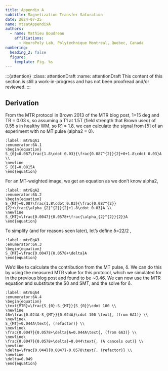 ```yaml
---
title: Appendix A
subtitle: Magnetization Transfer Saturation
date: 2024-07-25
name: mtsatAppendixA
authors:
  - name: Mathieu Boudreau
    affiliations:
      - NeuroPoly Lab, Polytechnique Montreal, Quebec, Canada
numbering:
  heading_2: false
  figure:
    template: Fig. %s
---
```


:::{attention}
:class: attentionDraft
:name: attentionDraft
This content of this section is still a work-in-progress and has not been proofread and/or reviewed.
:::

## Derivation

From the MTR protocol in Brown 2013 of the MTR blog post, 1=15 deg and TR = 0.03 s, so assuming a T1 at 1.5T (field strength that Brown used) of 0.55 s in healthy WM, so R1 = 1.8, we can calculate the signal from [5] of an experiment with no MT pulse (alpha2 = 0).


```{math}
:label: mtrEqA1
:enumerator:6A.1
\begin{equation}
S_{0}=0.087\frac{1.8\cdot 0.03}{\frac{0.087^{2}}{2}+0+1.8\cdot 0.03}A \\
\newline
S_{0}=0.0815A
\end{equation}
```


For an MT-weighted image, we get an equation as we don’t know alpha2,

```{math}
:label: mtrEqA2
:enumerator:6A.2
\begin{equation}
S_{MT}=0.087\frac{1.8\cdot 0.03}{\frac{0.087^{2}}{2}+\frac{\alpha_{2}^{2}}{2}+1.8\cdot 0.03}A \\
\newline
S_{MT}=\frac{0.0047}{0.0578+\frac{\alpha_{2}^{2}}{2}}A 
\end{equation}
```

To simplify (and for reasons seen later), let’s define  δ=22/2 ,



```{math}
:label: mtrEqA3
:enumerator:6A.3
\begin{equation}
S_{MT}=\frac{0.0047}{0.0578+\delta}A 
\end{equation}
```


We’d like to calculate the contribution from the MT pulse, δ. We can do this by using the measured MTR value for this protocol, which we simulated for in the previous blog post and found to be ~0.46. We can now use the MTR equation and substitute the S0 and SMT, and the solve for δ.

```{math}
:label: mtrEqA4
:enumerator:6A.4
\begin{equation}
\text{MTR}=\frac{S_{0}-S_{MT}}{S_{0}}\cdot 100 \\
\newline
46=\frac{0.024A-S_{MT}}{0.024A}\cdot 100 \text{, (from 6A1)} \\
\newline\
S_{MT}=0.044A\text{, (refactor)} \\
\newline\
\frac{0.0047}{0.0578+\delta}A=0.044A\text{, (from 6A3)} \\
\newline\
\frac{0.0047}{0.0578+\delta}=0.044\text{, (A cancels out)} \\
\newline
\delta=\frac{0.044}{0.0047}-0.0578\text{, (refactor)} \\
\newline
\delta=0.049
\end{equation}
```

